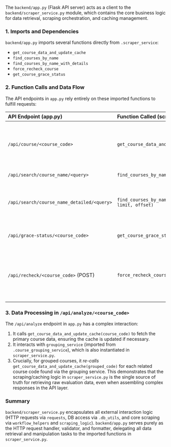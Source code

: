 The `backend/app.py` (Flask API server) acts as a client to the `backend/scraper_service.py` module, which contains the core business logic for data retrieval, scraping orchestration, and caching management.

### 1. Imports and Dependencies

`backend/app.py` imports several functions directly from `.scraper_service`:

*   `get_course_data_and_update_cache`
*   `find_courses_by_name`
*   `find_courses_by_name_with_details`
*   `force_recheck_course`
*   `get_course_grace_status`

### 2. Function Calls and Data Flow

The API endpoints in `app.py` rely entirely on these imported functions to fulfill requests:

| API Endpoint (app.py) | Function Called (scraper_service.py) | Input Data | Return Data Flow |
| :--- | :--- | :--- | :--- |
| `/api/course/<course_code>` | `get_course_data_and_update_cache(course_code)` | `course_code` (validated/uppercased) | Returns raw course JSON data or an error dictionary (which `app.py` converts to a 404/500 HTTP response). |
| `/api/search/course_name/<query>` | `find_courses_by_name(search_query)` | `search_query` (URL-decoded) | Returns a list of course codes. |
| `/api/search/course_name_detailed/<query>` | `find_courses_by_name_with_details(search_query, limit, offset)` | `search_query`, `limit`, `offset` (from request args) | Returns a dictionary containing `results`, `total_count`, and `search_query`. |
| `/api/grace-status/<course_code>` | `get_course_grace_status(course_code)` | `course_code` (validated/uppercased) | Returns a status dictionary (e.g., `{"needs_warning": True, ...}`). |
| `/api/recheck/<course_code>` (POST) | `force_recheck_course(course_code)` | `course_code` (validated/uppercased) | Returns raw course JSON data or an error dictionary (triggers a scrape bypassing standard cache checks). |

### 3. Data Processing in `/api/analyze/<course_code>`

The `/api/analyze` endpoint in `app.py` has a complex interaction:

1.  It calls `get_course_data_and_update_cache(course_code)` to fetch the primary course data, ensuring the cache is updated if necessary.
2.  It interacts with `grouping_service` (imported from `.course_grouping_service`), which is also instantiated in `scraper_service.py`.
3.  Crucially, for grouped courses, it *re-calls* `get_course_data_and_update_cache(grouped_code)` for each related course code found via the grouping service. This demonstrates that the scraping/caching logic in `scraper_service.py` is the single source of truth for retrieving raw evaluation data, even when assembling complex responses in the API layer.

### Summary

`backend/scraper_service.py` encapsulates all external interaction logic (HTTP requests via `requests`, DB access via `.db_utils`, and core scraping via `workflow_helpers` and `scraping_logic`). `backend/app.py` serves purely as the HTTP request handler, validator, and formatter, delegating all data retrieval and manipulation tasks to the imported functions in `scraper_service.py`.